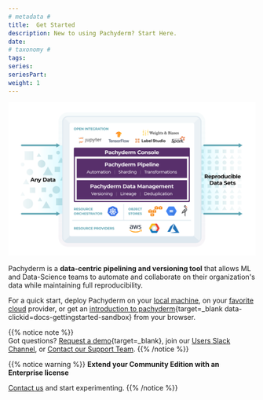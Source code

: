 ```yaml
---
# metadata # 
title:  Get Started
description: New to using Pachyderm? Start Here.
date: 
# taxonomy #
tags: 
series:
seriesPart:
weight: 1
---
```


![what-is-pachyderm](./images/what-is-pachyderm.svg)

Pachyderm is a **data-centric pipelining and versioning tool** that allows ML and Data-Science teams to automate and collaborate on their organization's data while maintaining full reproducibility.

For a quick start, deploy Pachyderm on your [local machine](./local-installation/), on your [favorite cloud](../deploy-manage/deploy/quickstart/) provider, or get an [introduction to pachyderm](https://public-sandbox.workspace.pachyderm.com/){target=_blank data-clickid=docs-gettingstarted-sandbox} from your browser.

{{% notice note %}}  
Got questions?
[Request a demo](https://www.pachyderm.com/request-a-demo/){target=_blank}, join our [Users Slack Channel](https://www.pachyderm.com/slack/), or [Contact our Support Team](mailto:support@pachyderm.io).
{{% /notice %}}

{{% notice warning %}} 
**Extend your Community Edition with an Enterprise license**

[Contact us](mailto:sales@pachyderm.com) and start experimenting.
{{% /notice %}}
 